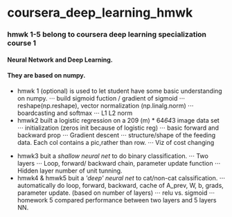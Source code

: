 # coursera_deep_learning_hmwk

### hmwk 1-5 belong to coursera deep learning specialization course 1
#### Neural Network and Deep Learning.
#### They are based on numpy. 
* hmwk 1 (optional) is used to let student have some basic understanding on numpy.
⋅⋅⋅ build sigmoid fuction / gradient of sigmoid
⋅⋅⋅ reshape(np.reshape), vector normalization (np.linalg.norm)
⋅⋅⋅ boardcasting and softmax
⋅⋅⋅ L1 L2 norm
* hmwk2 built a logistic regression on a 209 (m) * 64*64*3 image data set 
⋅⋅⋅ initialization (zeros init because of logistic reg)
⋅⋅⋅ basic forward and backward prop
⋅⋅⋅ Gradient descent
⋅⋅⋅ structure/shape of the feeding data. Each col contains a pic,rather than row.
⋅⋅⋅ Viz of cost changing
- hmwk3 buit a *shallow neural net* to do binary classification.
⋅⋅⋅ Two layers
⋅⋅⋅ Loop, forward/ backward chain, parameter update function
⋅⋅⋅ Hidden layer number of unit tunning.
- hmwk4 & hmwk5 buit a *'deep' neural net* to cat/non-cat calssification.
⋅⋅⋅ automatically do loop, forward, backward, cache of A_prev, W, b, grads, parameter update. (based on number of layers)
⋅⋅⋅ relu vs. sigmoid
⋅⋅⋅ homework 5 compared performance between two layers and 5 layers NN.
